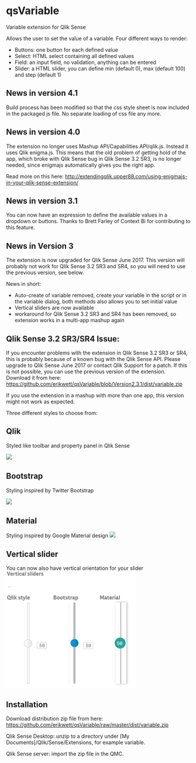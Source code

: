# qsVariable
Variable extension for Qlik Sense

Allows the user to set the value of a variable.
Four different ways to render:
- Buttons: one button for each defined value
- Select: HTML select containing all defined values
- Field: an input field, no validation, anything can be entered
- Slider: a HTML slider, you can define min (default 0), max (default 100) and step (default 1)

## News in version 4.1
Build process has been modified so that the css style sheet is now included in the packaged js file. No separate loading of css file any more.

## News in version 4.0
The extension no longer uses Mashup API/Capabilities API/qlik.js. Instead it uses Qlik enigma.js. This means that the old problem of getting hold of the app, which broke with Qlik Sense bug in Qlik Sense 3.2 SR3, is no longer needed, since enigmajs automatically gives you the right app.

Read more on this here: http://extendingqlik.upper88.com/using-enigmajs-in-your-qlik-sense-extension/

## News in version 3.1
You can now have an expression to define the available values in a dropdown or buttons. Thanks to Brett Farley of Context Bi for contributing to this feature. 

## News in Version 3
The extension is now upgraded for Qlik Sense June 2017. This version will probably not work for Qlik Sense 3.2 SR3 and SR4, so you will need to use the previous version, see below.

News in short:
- Auto-create of variable removed, create your variable in the script or in the variable dialog, both methods also allows you to set initial value
- Vertical sliders are now available
- workaround for Qlik Sense 3.2 SR3 and SR4 has been removed, so extension works in a multi-app mashup again

## Qlik Sense 3.2 SR3/SR4 Issue:
If you encounter problems with the extension in Qlik Sense 3.2 SR3 or SR4, this is probably because of a known bug with the Qlik Sense API. Please upgrade to Qlik Sense June 2017 or contact Qlik Support for a patch. If this is not possible, you can use the previous version of the extension. Download it from here:
https://github.com/erikwett/qsVariable/blob/Version2.3.1/dist/variable.zip

If you use the extension in a mashup with more than one app, this version might not work as expected.

Three different styles to choose from:
## Qlik
Styled like toolbar and property panel in Qlik Sense

![](qsVariable.png)
## Bootstrap
Styling inspired by Twitter Bootstrap

![](qsVariableB.png)

## Material
Styling inspired by Google Material design
![](qsVariableM.png)

## Vertical slider
You can now also have vertical orientation for your slider
![](vertSlider.png)

## Installation
Download distribution zip file from here: https://github.com/erikwett/qsVariable/raw/master/dist/variable.zip

Qlik Sense Desktop: unzip to a directory under [My Documents]/Qlik/Sense/Extensions, for example variable.

Qlik Sense server: import the zip file in the QMC.
